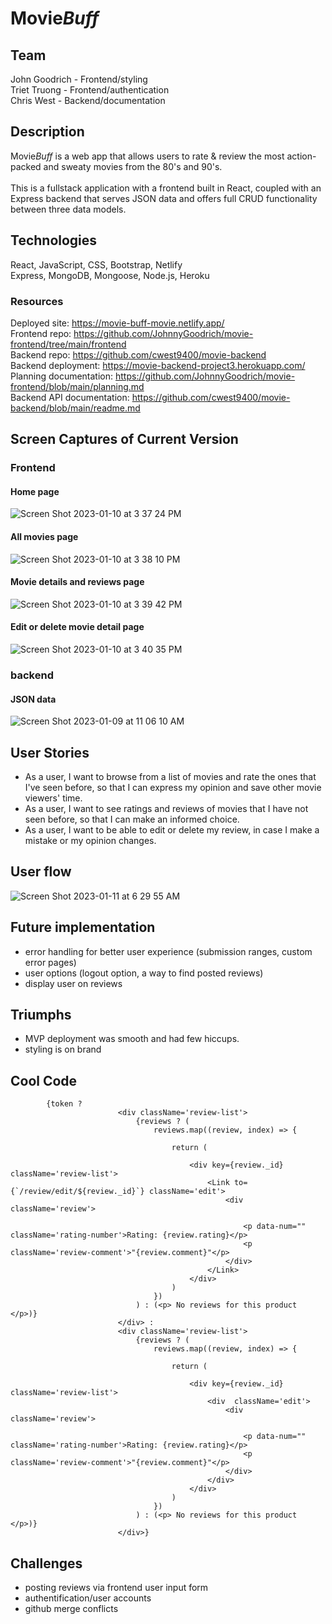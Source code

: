 # Movie*Buff*
## Team
John Goodrich - Frontend/styling<br/>
Triet Truong - Frontend/authentication<br/>
Chris West - Backend/documentation<br/>

## Description
Movie*Buff* is a web app that allows users to rate & review the most action-packed and sweaty movies from the 80's and 90's. 
<br/>
<br/>
This is a fullstack application with a frontend built in React, coupled with an Express backend that serves JSON data and offers full CRUD functionality between three data models.

## Technologies
React, JavaScript, CSS, Bootstrap, Netlify <br/>
Express, MongoDB, Mongoose, Node.js, Heroku

### Resources
Deployed site: https://movie-buff-movie.netlify.app/
<br/>
Frontend repo: https://github.com/JohnnyGoodrich/movie-frontend/tree/main/frontend
<br/>
Backend repo: https://github.com/cwest9400/movie-backend
<br/>
Backend deployment: https://movie-backend-project3.herokuapp.com/
<br/>
Planning documentation: https://github.com/JohnnyGoodrich/movie-frontend/blob/main/planning.md
<br/>
Backend API documentation: https://github.com/cwest9400/movie-backend/blob/main/readme.md

## Screen Captures of Current Version
### Frontend
#### Home page
![Screen Shot 2023-01-10 at 3 37 24 PM](https://user-images.githubusercontent.com/116116801/211792104-3a069292-5fbb-42f7-8b88-f8a5ea865bf8.png)
<br>
#### All movies page
![Screen Shot 2023-01-10 at 3 38 10 PM](https://user-images.githubusercontent.com/116116801/211792346-0b836588-7306-4001-8884-a806e056bab9.png)
<br>
#### Movie details and reviews page
![Screen Shot 2023-01-10 at 3 39 42 PM](https://user-images.githubusercontent.com/116116801/211792393-8278e202-489c-4e41-98e6-cd7cdc652e84.png)
<br>
#### Edit or delete movie detail page
![Screen Shot 2023-01-10 at 3 40 35 PM](https://user-images.githubusercontent.com/116116801/211792437-bf51b723-22cb-40bb-9f05-48b4493d284b.png)

### backend
#### JSON data
![Screen Shot 2023-01-09 at 11 06 10 AM](https://user-images.githubusercontent.com/116116801/211792058-339fff85-3e57-45c3-aa53-628c8cdfb4c9.png)

## User Stories
- As a user, I want to browse from a list of movies and rate the ones that I've seen before, so that I can express my opinion and save other movie viewers' time.
- As a user, I want to see ratings and reviews of movies that I have not seen before, so that I can make an informed choice.
- As a user, I want to be able to edit or delete my review, in case I make a mistake or my opinion changes.

## User flow
![Screen Shot 2023-01-11 at 6 29 55 AM](https://user-images.githubusercontent.com/116116801/211795413-3b58ecdf-aa30-429b-a444-f3c0bbbd5635.png)


## Future implementation
- error handling for better user experience (submission ranges, custom error pages)
- user options (logout option, a way to find posted reviews)
- display user on reviews


## Triumphs
- MVP deployment was smooth and had few hiccups.
- styling is on brand

## Cool Code
```
        {token ?
                        <div className='review-list'>
                            {reviews ? (
                                reviews.map((review, index) => {

                                    return (

                                        <div key={review._id} className='review-list'>
                                            <Link to={`/review/edit/${review._id}`} className='edit'>
                                                <div className='review'>

                                                    <p data-num="" className='rating-number'>Rating: {review.rating}</p>
                                                    <p className='review-comment'>"{review.comment}"</p>
                                                </div>
                                            </Link>
                                        </div>
                                    )
                                })
                            ) : (<p> No reviews for this product </p>)}
                        </div> :
                        <div className='review-list'>
                            {reviews ? (
                                reviews.map((review, index) => {

                                    return (

                                        <div key={review._id} className='review-list'>
                                            <div  className='edit'>
                                                <div className='review'>

                                                    <p data-num="" className='rating-number'>Rating: {review.rating}</p>
                                                    <p className='review-comment'>"{review.comment}"</p>
                                                </div>
                                            </div>
                                        </div>
                                    )
                                })
                            ) : (<p> No reviews for this product </p>)}
                        </div>}
```

## Challenges
- posting reviews via frontend user input form
- authentification/user accounts
- github merge conflicts
